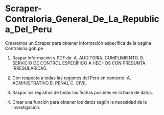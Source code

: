 # Scraper-Contraloria_General_De_La_Republica_Del_Peru
Crearemos un Scraper para obtener  información específica de la pagina Contraloria.gob.pe

1. Raspar Información y PDF de: 
  A.  AUDITORIA, CUMPLIMIENTO.
  B.  SERVICIO DE CONTROL ESPECÍFICO A HECHOS CON PRESUNTA IRREGULARIDAD.
2.  Con respecto a todas las regiones del Perú en contexto:
  A. ADMINISTRATIVO
  B. PENAL
  C. CIVIL
3. Raspar los registros de todas las fechas posibles en la base de datos.

4. Crear una función para obtener los datos según la necesidad de la investigación.
